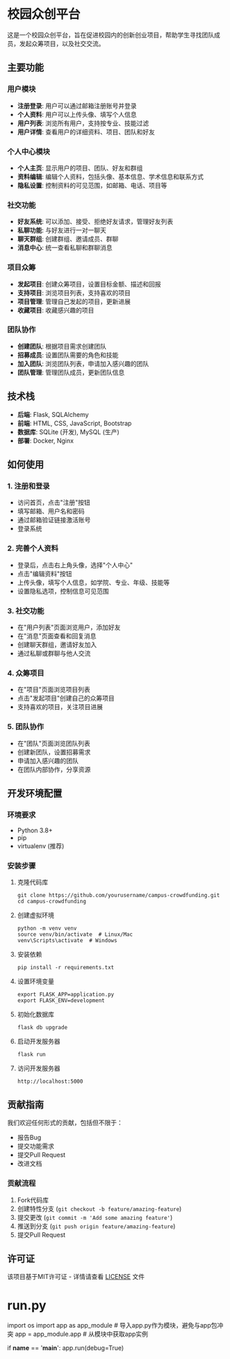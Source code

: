 # 校园众创平台

这是一个校园众创平台，旨在促进校园内的创新创业项目，帮助学生寻找团队成员，发起众筹项目，以及社交交流。

## 主要功能

### 用户模块
- **注册登录**: 用户可以通过邮箱注册账号并登录
- **个人资料**: 用户可以上传头像、填写个人信息
- **用户列表**: 浏览所有用户，支持按专业、技能过滤
- **用户详情**: 查看用户的详细资料、项目、团队和好友

### 个人中心模块
- **个人主页**: 显示用户的项目、团队、好友和群组
- **资料编辑**: 编辑个人资料，包括头像、基本信息、学术信息和联系方式
- **隐私设置**: 控制资料的可见范围，如邮箱、电话、项目等

### 社交功能
- **好友系统**: 可以添加、接受、拒绝好友请求，管理好友列表
- **私聊功能**: 与好友进行一对一聊天
- **聊天群组**: 创建群组、邀请成员、群聊
- **消息中心**: 统一查看私聊和群聊消息

### 项目众筹
- **发起项目**: 创建众筹项目，设置目标金额、描述和回报
- **支持项目**: 浏览项目列表，支持喜欢的项目
- **项目管理**: 管理自己发起的项目，更新进展
- **收藏项目**: 收藏感兴趣的项目

### 团队协作
- **创建团队**: 根据项目需求创建团队
- **招募成员**: 设置团队需要的角色和技能
- **加入团队**: 浏览团队列表，申请加入感兴趣的团队
- **团队管理**: 管理团队成员，更新团队信息

## 技术栈
- **后端**: Flask, SQLAlchemy
- **前端**: HTML, CSS, JavaScript, Bootstrap
- **数据库**: SQLite (开发), MySQL (生产)
- **部署**: Docker, Nginx

## 如何使用

### 1. 注册和登录
- 访问首页，点击"注册"按钮
- 填写邮箱、用户名和密码
- 通过邮箱验证链接激活账号
- 登录系统

### 2. 完善个人资料
- 登录后，点击右上角头像，选择"个人中心"
- 点击"编辑资料"按钮
- 上传头像，填写个人信息，如学院、专业、年级、技能等
- 设置隐私选项，控制信息可见范围

### 3. 社交功能
- 在"用户列表"页面浏览用户，添加好友
- 在"消息"页面查看和回复消息
- 创建聊天群组，邀请好友加入
- 通过私聊或群聊与他人交流

### 4. 众筹项目
- 在"项目"页面浏览项目列表
- 点击"发起项目"创建自己的众筹项目
- 支持喜欢的项目，关注项目进展

### 5. 团队协作
- 在"团队"页面浏览团队列表
- 创建新团队，设置招募需求
- 申请加入感兴趣的团队
- 在团队内部协作，分享资源

## 开发环境配置

### 环境要求
- Python 3.8+
- pip
- virtualenv (推荐)

### 安装步骤
1. 克隆代码库
   ```
   git clone https://github.com/yourusername/campus-crowdfunding.git
   cd campus-crowdfunding
   ```

2. 创建虚拟环境
   ```
   python -m venv venv
   source venv/bin/activate  # Linux/Mac
   venv\Scripts\activate  # Windows
   ```

3. 安装依赖
   ```
   pip install -r requirements.txt
   ```

4. 设置环境变量
   ```
   export FLASK_APP=application.py
   export FLASK_ENV=development
   ```

5. 初始化数据库
   ```
   flask db upgrade
   ```

6. 启动开发服务器
   ```
   flask run
   ```

7. 访问开发服务器
   ```
   http://localhost:5000
   ```

## 贡献指南

我们欢迎任何形式的贡献，包括但不限于：
- 报告Bug
- 提交功能需求
- 提交Pull Request
- 改进文档

### 贡献流程
1. Fork代码库
2. 创建特性分支 (`git checkout -b feature/amazing-feature`)
3. 提交更改 (`git commit -m 'Add some amazing feature'`)
4. 推送到分支 (`git push origin feature/amazing-feature`)
5. 提交Pull Request

## 许可证

该项目基于MIT许可证 - 详情请查看 [LICENSE](LICENSE) 文件

# run.py
import os
import app as app_module  # 导入app.py作为模块，避免与app包冲突
app = app_module.app  # 从模块中获取app实例

if __name__ == '__main__':
    app.run(debug=True)